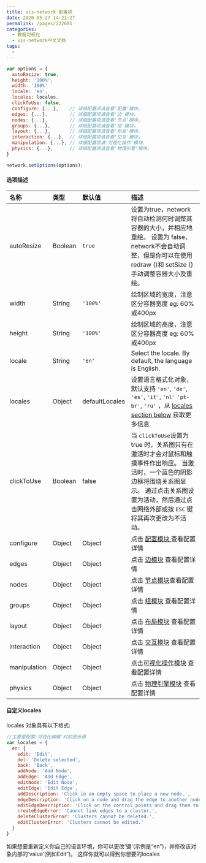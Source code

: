 ```yaml
---
title: vis-network 配置项
date: 2020-05-27 14:21:27
permalink: /pages/222681
categories: 
  - 数据可视化
  - vis-network中文文档
tags: 
  - 
---
```


```js
var options = {
  autoResize: true,
  height: '100%',
  width: '100%'
  locale: 'en',
  locales: locales,
  clickToUse: false,
  configure: {...},    // 详细配置项请查看'配置'模块，
  edges: {...},        // 详细配置项请查看'边'模块，
  nodes: {...},        // 详细配置项请查看'节点'模块，
  groups: {...},       // 详细配置项请查看'组'模块，
  layout: {...},       // 详细配置项请查看'布局'模块，
  interaction: {...},  // 详细配置项请查看'交互'模块，
  manipulation: {...}, // 详细配置项请'可视化操作'模块，
  physics: {...},      // 详细配置项请查看'物理引擎'模块，
}

network.setOptions(options);
```

#### 选项描述

| 名称         | 类型    | 默认值         | 描述                                                         |
| :----------- | :------ | :------------- | :----------------------------------------------------------- |
| autoResize   | Boolean | `true`         | 设置为true，network将自动检测何时调整其容器的大小，并相应地重绘。 设置为 false，network不会自动调整，但是你可以在使用redraw ()和 setSize ()手动调整容器大小及重绘。 |
| width        | String  | `'100%'`       | 绘制区域的宽度，注意区分容器宽度 eg: 60%或400px              |
| height       | String  | `'100%'`       | 绘制区域的高度，注意区分容器高度 eg: 60%或400px              |
| locale       | String  | `'en'`         | Select the locale. By default, the language is English.      |
| locales      | Object  | defaultLocales | 设置语言格式化对象，默认支持 `'en'`, `'de'`, `'es'`, `'it'`, `'nl'` `'pt-br'`, `'ru'` ，从 [locales section below](https://visjs.github.io/vis-network/docs/network/#locales) 获取更多信息 |
| clickToUse   | Boolean | false          | 当 `clickToUse`设置为true 时，关系图只有在激活时才会对鼠标和触摸事件作出响应。 当激活时，一个蓝色的阴影边框将围绕关系图显示。 通过点击关系图设置为活动，然后通过点击网络外部或按 `ESC` 键将其再次更改为不活动。 |
| configure    | Object  | Object         | 点击 [配置模块 ](https://visjs.github.io/vis-network/docs/network/configure.html)查看配置详情 |
| edges        | Object  | Object         | 点击 [边模块](https://visjs.github.io/vis-network/docs/network/edges.html) 查看配置详情 |
| nodes        | Object  | Object         | 点击 [节点模块](https://visjs.github.io/vis-network/docs/network/nodes.html)查看配置详情 |
| groups       | Object  | Object         | 点击 [组模块](https://visjs.github.io/vis-network/docs/network/groups.html) 查看配置详情 |
| layout       | Object  | Object         | 点击 [布局模块](https://visjs.github.io/vis-network/docs/network/layout.html) 查看配置详情 |
| interaction  | Object  | Object         | 点击 [交互模块](https://visjs.github.io/vis-network/docs/network/interaction.html) 查看配置详情 |
| manipulation | Object  | Object         | 点击[可视化操作模块](https://visjs.github.io/vis-network/docs/network/manipulation.html) 查看配置详情 |
| physics      | Object  | Object         | 点击 [物理引擎模块](https://visjs.github.io/vis-network/docs/network/physics.html) 查看配置详情 |

#### 自定义locales

locales 对象具有以下格式:

```js
//主要是配置'可视化编辑'时的提示语
var locales = {
  en: {
    edit: 'Edit',
    del: 'Delete selected',
    back: 'Back',
    addNode: 'Add Node',
    addEdge: 'Add Edge',
    editNode: 'Edit Node',
    editEdge: 'Edit Edge',
    addDescription: 'Click in an empty space to place a new node.',
    edgeDescription: 'Click on a node and drag the edge to another node to connect them.',
    editEdgeDescription: 'Click on the control points and drag them to a node to connect to it.',
    createEdgeError: 'Cannot link edges to a cluster.',
    deleteClusterError: 'Clusters cannot be deleted.',
    editClusterError: 'Clusters cannot be edited.'
  }
}
```

如果想要重新定义你自己的语言环境，你可以更改'键'(示例是“en”)，并修改该对象内部的‘value’(例如Edit“)。 这样你就可以得到你想要的locales